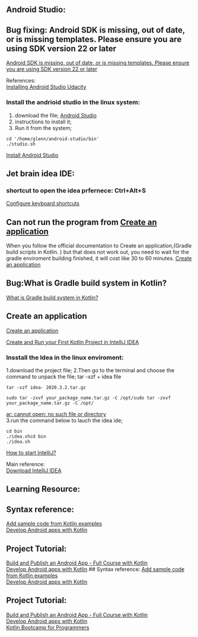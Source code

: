 ## Android Studio:
## Bug fixing: Android SDK is missing, out of date, or is missing templates. Please ensure you are using SDK version 22 or later

[Android SDK is missing, out of date, or is missing templates. Please ensure you are using SDK version 22 or later](https://stackoverflow.com/questions/21794272/android-sdk-is-missing-out-of-date-or-is-missing-templates-please-ensure-you/53957154#:~:text=Open%20Android%20Studio%20and%20click,this%20by%20File%20%3E%20Close%20Project%20.&text=The%20welcome%20screen%20will%20detect,install%20the%20SDKs%20for%20you.https://stackoverflow.com/questions/21794272/android-sdk-is-missing-out-of-date-or-is-missing-templates-please-ensure-you/53957154#:~:text=Open%20Android%20Studio%20and%20click,this%20by%20File%20%3E%20Close%20Project%20.&text=The%20welcome%20screen%20will%20detect,install%20the%20SDKs%20for%20you.)

References:  
[Installing Android Studio Udacity](https://classroom.udacity.com/courses/ud9012/lessons/37a8fa57-7d18-4704-bfb7-da2864cb2e75/concepts/214198cc-9eaf-483d-bc2c-4f2fcbb1e88f)  
 
### Install the andrioid studio in the linux system:
1. download the file;
[Android Studio](https://developer.android.com/studio/#system-requirements-a-namerequirementsa)   
2. instructions to install it;
3. Run it from the system;
```
cd '/home/glenn/android-studio/bin' 
./studio.sh
```
[Install Android Studio](https://developer.android.com/studio/install)  

## Jet brain idea IDE:
###  shortcut to open the idea prfernece: Ctrl+Alt+S

[Configure keyboard shortcuts](https://www.jetbrains.com/help/idea/configuring-keyboard-and-mouse-shortcuts.html)  
## Can not run the program from [Create an application﻿](https://kotlinlang.org/docs/jvm-get-started.html)
When you follow the official documentation to  Create an application﻿,(Gradle build scripts in Kotlin. ) but that does not work out, you need to wait for the 
gradle enviroment building finished, it will cost like 30 to 60 minutes.
[Create an application﻿](https://kotlinlang.org/docs/jvm-get-started.html)  


## Bug:What is Gradle build system in Kotlin?
[What is Gradle build system in Kotlin?](https://stackoverflow.com/questions/63655084/what-is-gradle-build-system-in-kotlin)  
## Create an application
[Create an application](https://kotlinlang.org/docs/jvm-get-started.html)  

[Create and Run your First Kotlin Project in IntelliJ IDEA](https://beginnersbook.com/2017/12/create-and-run-your-first-kotlin-project-in-intellij-idea/)

### Insstall the Idea in the linux enviroment:
1.download the project file;
2.Then go to the terminal and choose the command to unpack the file;
tar -xzf + idea file
```
tar -xzf idea- 2020.3.2.tar.gz
```
```
sudo tar -zxvf your_package_name.tar.gz -C /opt/sudo tar -zxvf your_package_name.tar.gz -C /opt/
```
[ar: cannot open: no such file or directory](https://superuser.com/questions/691131/tar-cannot-open-no-such-file-or-directory)  
3.run the command below to lauch the idea ide;
```
cd bin
./idea.shcd bin
./idea.sh
```
[How to start IntelliJ?](https://askubuntu.com/questions/948319/how-to-start-intellij)  

Main reference:  
[Download IntelliJ IDEA](https://www.jetbrains.com/idea/download/#section=linux)  

## Learning Resource:
## Syntax reference:
[Add sample code from Kotlin examples](https://kotlinlang.org/docs/jvm-get-started.html#what-s-next)  
[Develop Android apps with Kotlin](https://developer.android.com/kotlin)  

## Project Tutorial: 
[Build and Publish an Android App - Full Course with Kotlin](https://www.youtube.com/watch?v=C2DBDZKkLss)  
[Develop Android apps with Kotlin](https://www.udacity.com/course/developing-android-apps-with-kotlin--ud9012)  ## Syntax reference:
[Add sample code from Kotlin examples](https://kotlinlang.org/docs/jvm-get-started.html#what-s-next)  
[Develop Android apps with Kotlin](https://developer.android.com/kotlin)  

## Project Tutorial: 
[Build and Publish an Android App - Full Course with Kotlin](https://www.youtube.com/watch?v=C2DBDZKkLss)  
[Develop Android apps with Kotlin](https://www.udacity.com/course/developing-android-apps-with-kotlin--ud9012)  
[Kotlin Bootcamp for Programmers](https://www.udacity.com/course/kotlin-bootcamp-for-programmers--ud9011)  

